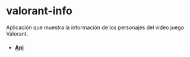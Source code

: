 # valorant-info
 Aplicación que muestra la información de los personajes del video juego Valorant.

- #### [Api]( https://dash.valorant-api.com/)

